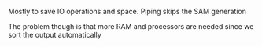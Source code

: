 Mostly to save IO operations and space. Piping skips the SAM generation

The problem though is that more RAM and processors are needed since we sort the output automatically